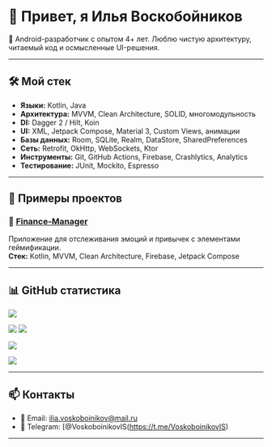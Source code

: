 # 👋 Привет, я Илья Воскобойников 

🎯 Android-разработчик с опытом 4+ лет. Люблю чистую архитектуру, читаемый код и осмысленные UI-решения.  

---

## 🛠️ Мой стек
- **Языки:** Kotlin, Java  
- **Архитектура:** MVVM, Clean Architecture, SOLID, многомодульность  
- **DI:** Dagger 2 / Hilt, Koin  
- **UI:** XML, Jetpack Compose, Material 3, Custom Views, анимации  
- **Базы данных:** Room, SQLite, Realm, DataStore, SharedPreferences  
- **Сеть:** Retrofit, OkHttp, WebSockets, Ktor  
- **Инструменты:** Git, GitHub Actions, Firebase, Crashlytics, Analytics  
- **Тестирование:** JUnit, Mockito, Espresso  

---

## 📱 Примеры проектов
### 🔹 [Finance-Manager](https://github.com/IliaVoskoboinikov/Finance-Manager)
Приложение для отслеживания эмоций и привычек с элементами геймификации.  
**Стек:** Kotlin, MVVM, Clean Architecture, Firebase, Jetpack Compose  

---

## 📊 GitHub статистика  

![](http://github-profile-summary-cards.vercel.app/api/cards/profile-details?username=IliaVoskoboinikov&theme=github)

![](http://github-profile-summary-cards.vercel.app/api/cards/repos-per-language?username=IliaVoskoboinikov&theme=github)  ![](http://github-profile-summary-cards.vercel.app/api/cards/most-commit-language?username=IliaVoskoboinikov&theme=github)

![](http://github-profile-summary-cards.vercel.app/api/cards/stats?username=IliaVoskoboinikov&theme=github)

![](http://github-profile-summary-cards.vercel.app/api/cards/productive-time?username=IliaVoskoboinikov&theme=github)


---

## 📫 Контакты
- 📧 Email: ilia.voskoboinikov@mail.ru  
- 📱 Telegram: [@VoskoboinikovIS(https://t.me/VoskoboinikovIS)  

---
 
